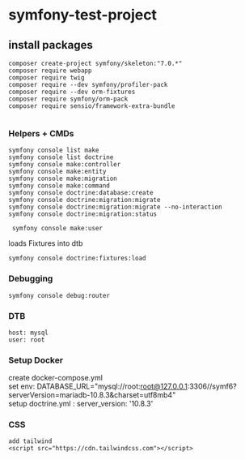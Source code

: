 # symfony-test-project

## install packages

```
composer create-project symfony/skeleton:"7.0.*"
composer require webapp
composer require twig
composer require --dev symfony/profiler-pack
composer require --dev orm-fixtures
composer require symfony/orm-pack
composer require sensio/framework-extra-bundle


```
### Helpers + CMDs
```
symfony console list make
symfony console list doctrine
symfony console make:controller
symfony console make:entity
symfony console make:migration
symfony console make:command
symfony console doctrine:database:create
symfony console doctrine:migration:migrate
symfony console doctrine:migration:migrate --no-interaction
symfony console doctrine:migration:status

 symfony console make:user

```
loads Fixtures into dtb
```
symfony console doctrine:fixtures:load
```

### Debugging
```
symfony console debug:router
```
### DTB
```
host: mysql
user: root
```


### Setup Docker
create docker-compose.yml \
set env:
DATABASE_URL="mysql://root:root@127.0.0.1:3306//symf6?serverVersion=mariadb-10.8.3&charset=utf8mb4" \
setup doctrine.yml :
server_version: '10.8.3'

### CSS
```
add tailwind
<script src="https://cdn.tailwindcss.com"></script>
```
